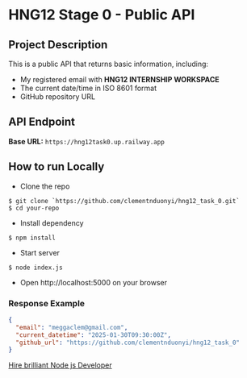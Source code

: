

# HNG12 Stage 0 - Public API

## Project Description
This is a public API that returns basic information, including:
- My registered email with **HNG12 INTERNSHIP WORKSPACE**
- The current date/time in ISO 8601 format
- GitHub repository URL

## API Endpoint
**Base URL:** `https://hng12task0.up.railway.app`

## How to run Locally
- Clone the repo
```
$ git clone `https://github.com/clementnduonyi/hng12_task_0.git`
$ cd your-repo
```

- Install dependency

```
$ npm install
```

- Start server
```
$ node index.js
```


- Open http://localhost:5000 on your browser


### Response Example
```json
{
  "email": "meggaclem@gmail.com",
  "current_datetime": "2025-01-30T09:30:00Z",
  "github_url": "https://github.com/clementnduonyi/hng12_task_0"
}
```

[Hire brilliant Node js Developer](https://hng.tech/hire/nodejs-developers)

